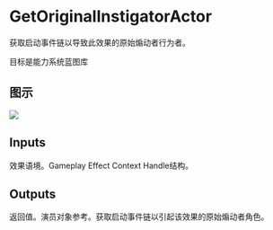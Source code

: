 # GetOriginalInstigatorActor

获取启动事件链以导致此效果的原始煽动者行为者。

目标是能力系统蓝图库

## 图示

![]($-20221218-17303827.png)

## Inputs

效果语境。Gameplay Effect Context Handle结构。 

## Outputs

返回值。演员对象参考。获取启动事件链以引起该效果的原始煽动者角色。
